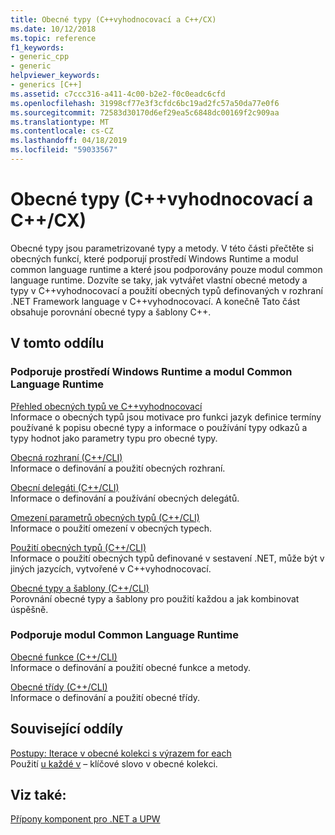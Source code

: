 ```yaml
---
title: Obecné typy (C++vyhodnocovací a C++/CX)
ms.date: 10/12/2018
ms.topic: reference
f1_keywords:
- generic_cpp
- generic
helpviewer_keywords:
- generics [C++]
ms.assetid: c7ccc316-a411-4c00-b2e2-f0c0eadc6cfd
ms.openlocfilehash: 31998cf77e3f3cfdc6bc19ad2fc57a50da77e0f6
ms.sourcegitcommit: 72583d30170d6ef29ea5c6848dc00169f2c909aa
ms.translationtype: MT
ms.contentlocale: cs-CZ
ms.lasthandoff: 04/18/2019
ms.locfileid: "59033567"
---
```

# <a name="generics--ccli-and-ccx"></a>Obecné typy (C++vyhodnocovací a C++/CX)

Obecné typy jsou parametrizované typy a metody. V této části přečtěte si obecných funkcí, které podporují prostředí Windows Runtime a modul common language runtime a které jsou podporovány pouze modul common language runtime. Dozvíte se taky, jak vytvářet vlastní obecné metody a typy v C++vyhodnocovací a použití obecných typů definovaných v rozhraní .NET Framework language v C++vyhodnocovací. A konečně Tato část obsahuje porovnání obecné typy a šablony C++.

## <a name="in-this-section"></a>V tomto oddílu

### <a name="supported-by-the-windows-runtime-and-the-common-language-runtime"></a>Podporuje prostředí Windows Runtime a modul Common Language Runtime

[Přehled obecných typů ve C++vyhodnocovací](overview-of-generics-in-visual-cpp.md)<br/>
Informace o obecných typů jsou motivace pro funkci jazyk definice termíny používané k popisu obecné typy a informace o používání typy odkazů a typy hodnot jako parametry typu pro obecné typy.

[Obecná rozhraní (C++/CLI)](generic-interfaces-visual-cpp.md)<br/>
Informace o definování a použití obecných rozhraní.

[Obecní delegáti (C++/CLI)](generic-delegates-visual-cpp.md)<br/>
Informace o definování a používání obecných delegátů.

[Omezení parametrů obecných typů (C++/CLI)](constraints-on-generic-type-parameters-cpp-cli.md)<br/>
Informace o použití omezení v obecných typech.

[Použití obecných typů (C++/CLI)](consuming-generics-cpp-cli.md)<br/>
Informace o použití obecných typů definované v sestavení .NET, může být v jiných jazycích, vytvořené v C++vyhodnocovací.

[Obecné typy a šablony (C++/CLI)](generics-and-templates-visual-cpp.md)<br/>
Porovnání obecné typy a šablony pro použití každou a jak kombinovat úspěšně.

### <a name="supported-by-the-common-language-runtime"></a>Podporuje modul Common Language Runtime

[Obecné funkce (C++/CLI)](generic-functions-cpp-cli.md)<br/>
Informace o definování a použití obecné funkce a metody.

[Obecné třídy (C++/CLI)](generic-classes-cpp-cli.md)<br/>
Informace o definování a použití obecné třídy.

## <a name="related-sections"></a>Související oddíly

[Postupy: Iterace v obecné kolekci s výrazem for each](../dotnet/how-to-iterate-over-a-generic-collection-with-for-each.md)<br/>
Použití [u každé v](../dotnet/for-each-in.md) – klíčové slovo v obecné kolekci.

## <a name="see-also"></a>Viz také:

[Přípony komponent pro .NET a UPW](component-extensions-for-runtime-platforms.md)